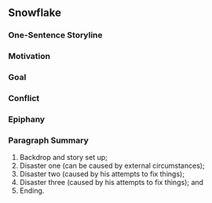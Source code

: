 
## Snowflake

### One-Sentence Storyline

### Motivation

### Goal

### Conflict

### Epiphany

### Paragraph Summary

1.  Backdrop and story set up;
2.  Disaster one (can be caused by external circumstances);
3.  Disaster two (caused by his attempts to fix things);
4.  Disaster three (caused by his attempts to fix things); and
5.  Ending.

